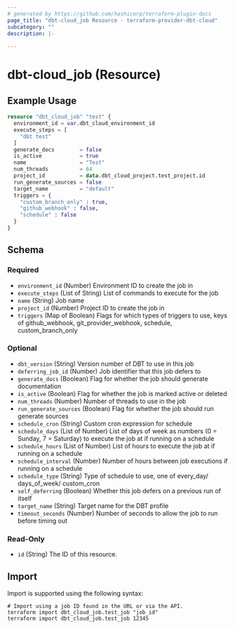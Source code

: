 ```yaml
---
# generated by https://github.com/hashicorp/terraform-plugin-docs
page_title: "dbt-cloud_job Resource - terraform-provider-dbt-cloud"
subcategory: ""
description: |-
  
---
```


# dbt-cloud_job (Resource)



## Example Usage

```terraform
resource "dbt_cloud_job" "test" {
  environment_id = var.dbt_cloud_environment_id
  execute_steps = [
    "dbt test"
  ]
  generate_docs        = false
  is_active            = true
  name                 = "Test"
  num_threads          = 64
  project_id           = data.dbt_cloud_project.test_project.id
  run_generate_sources = false
  target_name          = "default"
  triggers = {
    "custom_branch_only" : true,
    "github_webhook" : false,
    "schedule" : false
  }
}
```

<!-- schema generated by tfplugindocs -->
## Schema

### Required

- `environment_id` (Number) Environment ID to create the job in
- `execute_steps` (List of String) List of commands to execute for the job
- `name` (String) Job name
- `project_id` (Number) Project ID to create the job in
- `triggers` (Map of Boolean) Flags for which types of triggers to use, keys of github_webhook, git_provider_webhook, schedule, custom_branch_only

### Optional

- `dbt_version` (String) Version number of DBT to use in this job
- `deferring_job_id` (Number) Job identifier that this job defers to
- `generate_docs` (Boolean) Flag for whether the job should generate documentation
- `is_active` (Boolean) Flag for whether the job is marked active or deleted
- `num_threads` (Number) Number of threads to use in the job
- `run_generate_sources` (Boolean) Flag for whether the job should run generate sources
- `schedule_cron` (String) Custom cron expression for schedule
- `schedule_days` (List of Number) List of days of week as numbers (0 = Sunday, 7 = Saturday) to execute the job at if running on a schedule
- `schedule_hours` (List of Number) List of hours to execute the job at if running on a schedule
- `schedule_interval` (Number) Number of hours between job executions if running on a schedule
- `schedule_type` (String) Type of schedule to use, one of every_day/ days_of_week/ custom_cron
- `self_deferring` (Boolean) Whether this job defers on a previous run of itself
- `target_name` (String) Target name for the DBT profile
- `timeout_seconds` (Number) Number of seconds to allow the job to run before timing out

### Read-Only

- `id` (String) The ID of this resource.

## Import

Import is supported using the following syntax:

```shell
# Import using a job ID found in the URL or via the API.
terraform import dbt_cloud_job.test_job "job_id"
terraform import dbt_cloud_job.test_job 12345
```
